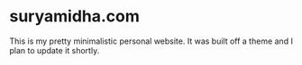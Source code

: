# suryamidha.com

This is my pretty minimalistic personal website. It was built off a theme and I plan to update it shortly.
